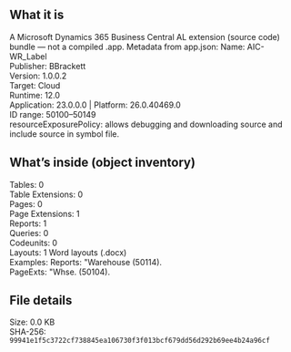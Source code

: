 ## What it is
A Microsoft Dynamics 365 Business Central AL extension (source code) bundle — not a compiled .app.
Metadata from app.json: Name: AIC-WR_Label  
Publisher: BBrackett  
Version: 1.0.0.2  
Target: Cloud  
Runtime: 12.0  
Application: 23.0.0.0 | Platform: 26.0.40469.0  
ID range: 50100–50149  
resourceExposurePolicy: allows debugging and downloading source and include source in symbol file.  

## What’s inside (object inventory)
Tables: 0  
Table Extensions: 0  
Pages: 0  
Page Extensions: 1  
Reports: 1  
Queries: 0  
Codeunits: 0  
Layouts: 1 Word layouts (.docx)  
Examples: Reports: "Warehouse (50114).  
PageExts: "Whse. (50104).  

## File details
Size: 0.0 KB  
SHA-256: `99941e1f5c3722cf738845ea106730f3f013bcf679dd56d292b69ee4b24a96cf`  

